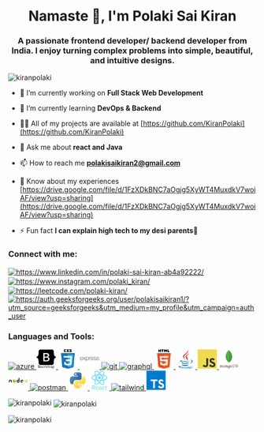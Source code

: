 <h1 align="center">Namaste 👋, I'm Polaki Sai Kiran</h1>
<h3 align="center">A passionate frontend developer/ backend developer from India. I enjoy turning complex problems into simple, beautiful, and intuitive designs.</h3>

<p align="left"> <img src="https://komarev.com/ghpvc/?username=kiranpolaki&label=Profile%20views&color=0e75b6&style=flat" alt="kiranpolaki" /> </p>

- 🔭 I’m currently working on **Full Stack Web Development**

- 🌱 I’m currently learning **DevOps & Backend**

- 👨‍💻 All of my projects are available at [https://github.com/KiranPolaki](https://github.com/KiranPolaki)

- 💬 Ask me about **react and Java**

- 📫 How to reach me **polakisaikiran2@gmail.com**

- 📄 Know about my experiences [https://drive.google.com/file/d/1FzXDkBNC7aOgjg5XyWT4MuxdkV7woiAF/view?usp=sharing](https://drive.google.com/file/d/1FzXDkBNC7aOgjg5XyWT4MuxdkV7woiAF/view?usp=sharing)

- ⚡ Fun fact **I can explain high tech to my desi parents🫡**

<h3 align="left">Connect with me:</h3>
<p align="left">
<a href="https://linkedin.com/in/https://www.linkedin.com/in/polaki-sai-kiran-ab4a92222/" target="blank"><img align="center" src="https://raw.githubusercontent.com/rahuldkjain/github-profile-readme-generator/master/src/images/icons/Social/linked-in-alt.svg" alt="https://www.linkedin.com/in/polaki-sai-kiran-ab4a92222/" height="30" width="40" /></a>
<a href="https://instagram.com/https://www.instagram.com/polaki_kiran/" target="blank"><img align="center" src="https://raw.githubusercontent.com/rahuldkjain/github-profile-readme-generator/master/src/images/icons/Social/instagram.svg" alt="https://www.instagram.com/polaki_kiran/" height="30" width="40" /></a>
<a href="https://www.leetcode.com/https://leetcode.com/polaki-kiran/" target="blank"><img align="center" src="https://raw.githubusercontent.com/rahuldkjain/github-profile-readme-generator/master/src/images/icons/Social/leet-code.svg" alt="https://leetcode.com/polaki-kiran/" height="30" width="40" /></a>
<a href="https://auth.geeksforgeeks.org/user/https://auth.geeksforgeeks.org/user/polakisaikiran1/?utm_source=geeksforgeeks&utm_medium=my_profile&utm_campaign=auth_user" target="blank"><img align="center" src="https://raw.githubusercontent.com/rahuldkjain/github-profile-readme-generator/master/src/images/icons/Social/geeks-for-geeks.svg" alt="https://auth.geeksforgeeks.org/user/polakisaikiran1/?utm_source=geeksforgeeks&utm_medium=my_profile&utm_campaign=auth_user" height="30" width="40" /></a>
</p>

<h3 align="left">Languages and Tools:</h3>
<p align="left"> <a href="https://azure.microsoft.com/en-in/" target="_blank" rel="noreferrer"> <img src="https://www.vectorlogo.zone/logos/microsoft_azure/microsoft_azure-icon.svg" alt="azure" width="40" height="40"/> </a> <a href="https://getbootstrap.com" target="_blank" rel="noreferrer"> <img src="https://raw.githubusercontent.com/devicons/devicon/master/icons/bootstrap/bootstrap-plain-wordmark.svg" alt="bootstrap" width="40" height="40"/> </a> <a href="https://www.w3schools.com/css/" target="_blank" rel="noreferrer"> <img src="https://raw.githubusercontent.com/devicons/devicon/master/icons/css3/css3-original-wordmark.svg" alt="css3" width="40" height="40"/> </a> <a href="https://expressjs.com" target="_blank" rel="noreferrer"> <img src="https://raw.githubusercontent.com/devicons/devicon/master/icons/express/express-original-wordmark.svg" alt="express" width="40" height="40"/> </a> <a href="https://git-scm.com/" target="_blank" rel="noreferrer"> <img src="https://www.vectorlogo.zone/logos/git-scm/git-scm-icon.svg" alt="git" width="40" height="40"/> </a> <a href="https://graphql.org" target="_blank" rel="noreferrer"> <img src="https://www.vectorlogo.zone/logos/graphql/graphql-icon.svg" alt="graphql" width="40" height="40"/> </a> <a href="https://www.w3.org/html/" target="_blank" rel="noreferrer"> <img src="https://raw.githubusercontent.com/devicons/devicon/master/icons/html5/html5-original-wordmark.svg" alt="html5" width="40" height="40"/> </a> <a href="https://www.java.com" target="_blank" rel="noreferrer"> <img src="https://raw.githubusercontent.com/devicons/devicon/master/icons/java/java-original.svg" alt="java" width="40" height="40"/> </a> <a href="https://developer.mozilla.org/en-US/docs/Web/JavaScript" target="_blank" rel="noreferrer"> <img src="https://raw.githubusercontent.com/devicons/devicon/master/icons/javascript/javascript-original.svg" alt="javascript" width="40" height="40"/> </a> <a href="https://www.mongodb.com/" target="_blank" rel="noreferrer"> <img src="https://raw.githubusercontent.com/devicons/devicon/master/icons/mongodb/mongodb-original-wordmark.svg" alt="mongodb" width="40" height="40"/> </a> <a href="https://nodejs.org" target="_blank" rel="noreferrer"> <img src="https://raw.githubusercontent.com/devicons/devicon/master/icons/nodejs/nodejs-original-wordmark.svg" alt="nodejs" width="40" height="40"/> </a> <a href="https://postman.com" target="_blank" rel="noreferrer"> <img src="https://www.vectorlogo.zone/logos/getpostman/getpostman-icon.svg" alt="postman" width="40" height="40"/> </a> <a href="https://www.python.org" target="_blank" rel="noreferrer"> <img src="https://raw.githubusercontent.com/devicons/devicon/master/icons/python/python-original.svg" alt="python" width="40" height="40"/> </a> <a href="https://reactjs.org/" target="_blank" rel="noreferrer"> <img src="https://raw.githubusercontent.com/devicons/devicon/master/icons/react/react-original-wordmark.svg" alt="react" width="40" height="40"/> </a> <a href="https://tailwindcss.com/" target="_blank" rel="noreferrer"> <img src="https://www.vectorlogo.zone/logos/tailwindcss/tailwindcss-icon.svg" alt="tailwind" width="40" height="40"/> </a> <a href="https://www.typescriptlang.org/" target="_blank" rel="noreferrer"> <img src="https://raw.githubusercontent.com/devicons/devicon/master/icons/typescript/typescript-original.svg" alt="typescript" width="40" height="40"/> </a> </p>

<p><img align="left" src="https://github-readme-stats.vercel.app/api/top-langs?username=kiranpolaki&show_icons=true&locale=en&layout=compact" alt="kiranpolaki" /></p>

<p>&nbsp;<img align="center" src="https://github-readme-stats.vercel.app/api?username=kiranpolaki&show_icons=true&locale=en" alt="kiranpolaki" /></p>

<p><img align="center" src="https://github-readme-streak-stats.herokuapp.com/?user=kiranpolaki&" alt="kiranpolaki" /></p>
